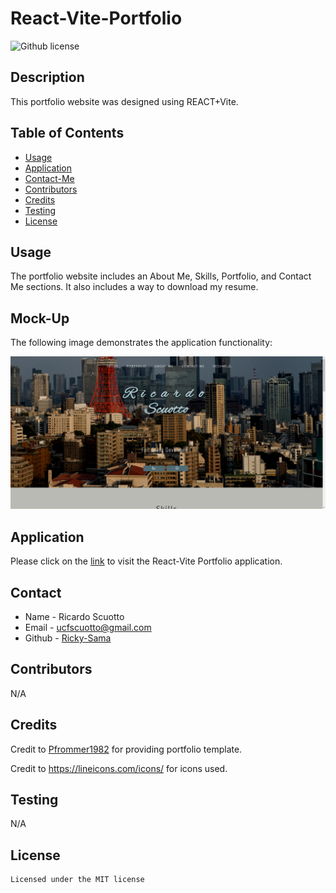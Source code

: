 # React-Vite-Portfolio

![Github license](https://img.shields.io/badge/license-MIT-yellowgreen.svg)

## Description
This portfolio website was designed using REACT+Vite. 

## Table of Contents
* [Usage](#usage)
* [Application](#application)
* [Contact-Me](#contact)
* [Contributors](#contributors)
* [Credits](#credits)
* [Testing](#testing)
* [License](#license)

## Usage
The portfolio website includes an About Me, Skills, Portfolio, and Contact Me sections. It also includes a way to download my resume.

## Mock-Up

The following image demonstrates the application functionality:

![Demonstration of the finished Module 20 Challenge being used in the browser.](./src/assets/images/Portfolio%20screenshot.png)

## Application

Please click on the [link](https://rickysama-react-vite-app.netlify.app/) to visit the React-Vite Portfolio application. 

## Contact
* Name - Ricardo Scuotto
* Email - ucfscuotto@gmail.com
* Github - [Ricky-Sama](https://github.com/Ricky-Sama/)
## Contributors
N/A
## Credits
Credit to [Pfrommer1982](https://github.com/Pfrommer1982/Complete_Portfolio) for providing portfolio template.

Credit to https://lineicons.com/icons/ for icons used.
## Testing
N/A
## License

    Licensed under the MIT license
